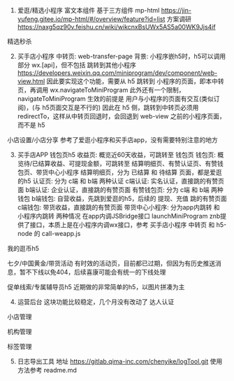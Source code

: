 1. 爱逛/精选小程序
  富文本组件
    基于三方组件 mp-html https://jin-yufeng.gitee.io/mp-html/#/overview/feature?id=list
    方案调研 https://naxg5qz90v.feishu.cn/wiki/wikcnxBsUWx5AS5a00WK9Jjs4if

  精选秒杀


2. 买手店小程序
  中转页: web-transfer-page
    背景: 小程序嵌h5时，h5可以调用部分 wx.[api]，但不包括 跳转到其他小程序 https://developers.weixin.qq.com/miniprogram/dev/component/web-view.html
    因此要实现这个功能，需要从 h5 跳转到 小程序的页面，即本中转页，再调用 wx.navigateToMiniProgram
    此外还有一个限制，navigateToMiniProgram 生效的前提是 用户与小程序的页面有交互(类似订阅)，(与 h5页面交互是不行的)
    因此在 h5 侧，跳转到中转页必须用 redirectTo，这样从中转页回退时，会回退到 web-view 之前的小程序页面，而不是 h5

  小店设置/小店分享
    参考了爱逛小程序和买手店app，没有需要特别注意的地方

3. 买手店APP
  钱包页h5
    收益页: 概览近60天收益，可跳转至 钱包页
    钱包页: 概览待/已结算收益、可提现金额，可跳转至 结算明细页、有赞认证页、有赞钱包页、带货中心小程序
      结算明细页，分为 已结算 和 待结算 页面，都是爱逛的h5
      认证页: 分为 c端 和 b端 两种认证
        c端认证: 实名认证，直接跳的有赞页面
        b端认证: 企业认证，直接跳的有赞页面
      有赞钱包页: 分为 c端 和 b端 两种钱包
        b端钱包: 自营收益，先跳到爱逛的h5，后续的 提现、充值 跳的有赞页面
        c端钱包: 带货收益，直接跳的有赞页面
      带货中心小程序: 分为app内跳转 和 小程序内跳转 两种情况
        在app内调JSBridge接口 launchMiniProgram
        znb提供了接口，本质上是在小程序内调wx接口，参考 买手店小程序 中转页 和 h5-node 的 call-weapp.js

  我的逛币h5

  七夕/中国黄金/带货活动
    有时效的活动页，目前都已过期，但因为有历史推送消息，暂不下线以免404，后续喜康可能会有统一的下线处理
  
  促单线索/专属辅导员h5
    近期做的非常简单的h5，以图片拼凑为主

4. 运营后台 这块功能比较稳定，几个月没有改动了
  达人认证

  小店管理
  
  机构管理

  标签管理

5. 日志导出工具
  地址 https://gitlab.qima-inc.com/chenyike/logTool.git
  使用方法参考 readme.md